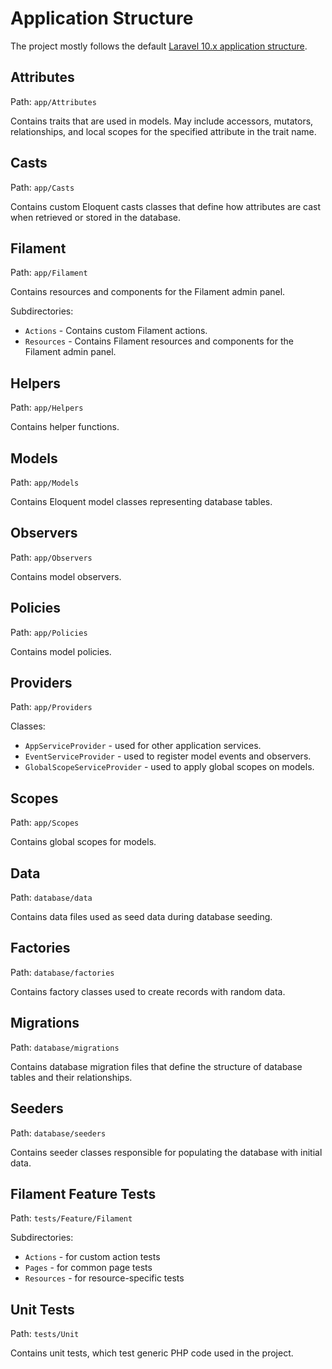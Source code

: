 # Application Structure

The project mostly follows the default [Laravel 10.x application structure](https://laravel.com/docs/10.x/structure).

## Attributes

Path: `app/Attributes`

Contains traits that are used in models. May include accessors, mutators, relationships, and local scopes for the specified attribute in the trait name.

## Casts

Path: `app/Casts`

Contains custom Eloquent casts classes that define how attributes are cast when retrieved or stored in the database.

## Filament

Path: `app/Filament`

Contains resources and components for the Filament admin panel.

Subdirectories:

- `Actions` - Contains custom Filament actions.
- `Resources` - Contains Filament resources and components for the Filament admin panel.

## Helpers

Path: `app/Helpers`

Contains helper functions.

## Models

Path: `app/Models`

Contains Eloquent model classes representing database tables.

## Observers

Path: `app/Observers`

Contains model observers.

## Policies

Path: `app/Policies`

Contains model policies.

## Providers

Path: `app/Providers`

Classes:

- `AppServiceProvider` - used for other application services.
- `EventServiceProvider` - used to register model events and observers.
- `GlobalScopeServiceProvider` - used to apply global scopes on models.

## Scopes

Path: `app/Scopes`

Contains global scopes for models.

## Data

Path: `database/data`

Contains data files used as seed data during database seeding.

## Factories

Path: `database/factories`

Contains factory classes used to create records with random data.

## Migrations

Path: `database/migrations`

Contains database migration files that define the structure of database tables and their relationships.

## Seeders

Path: `database/seeders`

Contains seeder classes responsible for populating the database with initial data.

## Filament Feature Tests

Path: `tests/Feature/Filament`

Subdirectories:

- `Actions` - for custom action tests
- `Pages` - for common page tests
- `Resources` - for resource-specific tests

<!-- ### API Tests

Path: `tests/Feature/Api`

Contains API tests. -->

## Unit Tests

Path: `tests/Unit`

Contains unit tests, which test generic PHP code used in the project.
